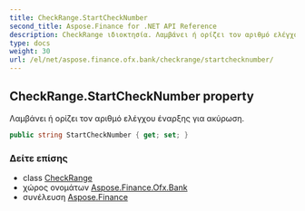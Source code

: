 ```yaml
---
title: CheckRange.StartCheckNumber
second_title: Aspose.Finance for .NET API Reference
description: CheckRange ιδιοκτησία. Λαμβάνει ή ορίζει τον αριθμό ελέγχου έναρξης για ακύρωση.
type: docs
weight: 30
url: /el/net/aspose.finance.ofx.bank/checkrange/startchecknumber/
---
```

## CheckRange.StartCheckNumber property

Λαμβάνει ή ορίζει τον αριθμό ελέγχου έναρξης για ακύρωση.

```csharp
public string StartCheckNumber { get; set; }
```

### Δείτε επίσης

* class [CheckRange](../)
* χώρος ονομάτων [Aspose.Finance.Ofx.Bank](../../checkrange/)
* συνέλευση [Aspose.Finance](../../../)


